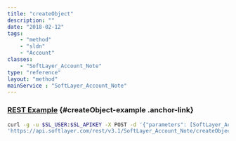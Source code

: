 ```yaml
---
title: "createObject"
description: ""
date: "2018-02-12"
tags:
    - "method"
    - "sldn"
    - "Account"
classes:
    - "SoftLayer_Account_Note"
type: "reference"
layout: "method"
mainService : "SoftLayer_Account_Note"
---
```


### [REST Example](#createObject-example) <a href="/article/rest/"><i class="fas fa-question"></i></a> {#createObject-example .anchor-link} 
```bash
curl -g -u $SL_USER:$SL_APIKEY -X POST -d '{"parameters": [SoftLayer_Account_Note]}' \
'https://api.softlayer.com/rest/v3.1/SoftLayer_Account_Note/createObject'
```
